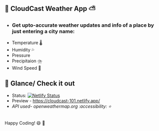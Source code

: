 ##  🚀 CloudCast Weather App ⛅
- <h3>Get upto-accurate weather updates and info of a place by just entering a city name: </h3>
- Temperature 🌡️
- Humidity 💦
-  Pressure
-  Precipitaion ⛈️
-   Wind Speed 🎐


##  🚀 Glance/ Check it out
- Status: [![Netlify Status](https://api.netlify.com/api/v1/badges/52b362f9-3253-44c2-8589-2c47b596a5ac/deploy-status?branch=main)](https://app.netlify.com/sites/cloudcast-101/deploys)
- Preview - https://cloudcast-101.netlify.app/
  <br>
- <em>API used- openweathermap.org :accessibility: ⭐ </em>
<br>

<footer>Happy Coding! 😄 🌠</footer>
